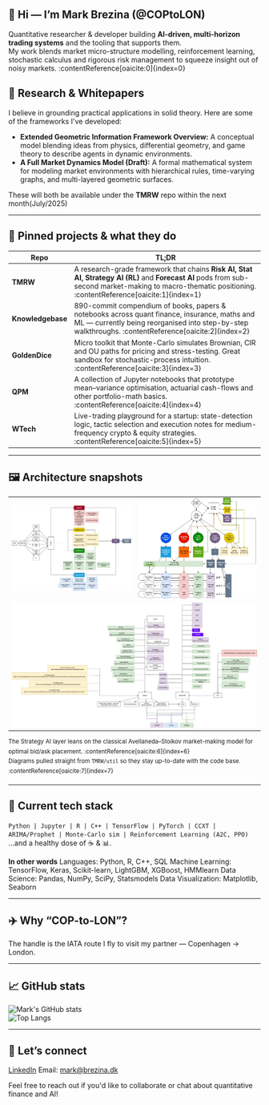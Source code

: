 <!-- Profile README for https://github.com/COPtoLON -->
<!-- When you push this into a repo named exactly `COPtoLON`, GitHub shows it on your profile -->

## 👋  Hi — I’m **Mark Brezina** (@COPtoLON)

Quantitative researcher & developer building **AI-driven, multi-horizon trading systems** and the tooling that supports them.  
My work blends market micro-structure modelling, reinforcement learning, stochastic calculus and rigorous risk management to squeeze insight out of noisy markets. :contentReference[oaicite:0]{index=0}

## 📄 Research & Whitepapers
I believe in grounding practical applications in solid theory. Here are some of the frameworks I've developed:
- **Extended Geometric Information Framework Overview:** A conceptual model blending ideas from physics, differential geometry, and game theory to describe agents in dynamic environments.
- **A Full Market Dynamics Model (Draft):** A formal mathematical system for modeling market environments with hierarchical rules, time-varying graphs, and multi-layered geometric surfaces.

These will both be available under the **TMRW** repo within the next month(July/2025)

---

## 🚀 Pinned projects & what they do

| Repo | TL;DR |
|------|-------|
| **TMRW** | A research-grade framework that chains **Risk AI, Stat AI, Strategy AI (RL)** and **Forecast AI** pods from sub-second market-making to macro-thematic positioning. :contentReference[oaicite:1]{index=1} |
| **Knowledgebase** | 890-commit compendium of books, papers & notebooks across quant finance, insurance, maths and ML — currently being reorganised into step-by-step walkthroughs. :contentReference[oaicite:2]{index=2} |
| **GoldenDice** | Micro toolkit that Monte-Carlo simulates Brownian, CIR and OU paths for pricing and stress-testing. Great sandbox for stochastic-process intuition. :contentReference[oaicite:3]{index=3} |
| **QPM** | A collection of Jupyter notebooks that prototype mean–variance optimisation, actuarial cash-flows and other portfolio-math basics. :contentReference[oaicite:4]{index=4} |
| **WTech** | Live-trading playground for a startup: state-detection logic, tactic selection and execution notes for medium-frequency crypto & equity strategies. :contentReference[oaicite:5]{index=5} |

---

## 🖼 Architecture snapshots

<table>
  <tr>
    <td><img src="https://raw.githubusercontent.com/COPtoLON/TMRW/main/util/model.jpg" alt="TMRW core-model diagram" width="480"></td>
    <td><img src="https://raw.githubusercontent.com/COPtoLON/TMRW/main/util/corporate%20structure.jpg" alt="Research & ops org chart" width="480"></td>
  </tr>
  <tr>
    <td colspan="2"><img src="https://raw.githubusercontent.com/COPtoLON/TMRW/main/util/data-structure.jpg" alt="Data-source map"></td>
  </tr>
</table>

<sup>The Strategy AI layer leans on the classical Avellaneda–Stoikov market-making model for optimal bid/ask placement. :contentReference[oaicite:6]{index=6}</sup>  
<sup>Diagrams pulled straight from `TMRW/util` so they stay up-to-date with the code base. :contentReference[oaicite:7]{index=7}</sup>

---

## 🧰 Current tech stack

`Python | Jupyter | R | C++ | TensorFlow | PyTorch | CCXT | ARIMA/Prophet | Monte-Carlo sim | Reinforcement Learning (A2C, PPO)`  
…and a healthy dose of ☕ & 📊.

**In other words**
Languages: Python, R, C++, SQL
Machine Learning: TensorFlow, Keras, Scikit-learn, LightGBM, XGBoost, HMMlearn
Data Science: Pandas, NumPy, SciPy, Statsmodels
Data Visualization: Matplotlib, Seaborn

---

## ✈️ Why “COP-to-LON”?

The handle is the IATA route I fly to visit my partner — Copenhagen  →  London. 

---

## 📈 GitHub stats

![Mark's GitHub stats](https://github-readme-stats.vercel.app/api?username=COPtoLON&show_icons=true&theme=default&hide=contribs,prs)  
![Top Langs](https://github-readme-stats.vercel.app/api/top-langs/?username=COPtoLON&layout=compact)

---


## 🤝 Let’s connect

[LinkedIn](https://www.linkedin.com/in/coptolon) 
Email: mark@brezina.dk

Feel free to reach out if you'd like to collaborate or chat about quantitative finance and AI!

<!-- End of README -->

